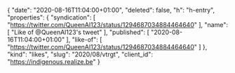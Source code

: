 {
  "date": "2020-08-16T11:04:00+01:00",
  "deleted": false,
  "h": "h-entry",
  "properties": {
    "syndication": [
      "https://twitter.com/QueenAl123/status/1294687034884464640"
    ],
    "name": [
      "Like of @QueenAl123's tweet"
    ],
    "published": [
      "2020-08-16T11:04:00+01:00"
    ],
    "like-of": [
      "https://twitter.com/QueenAl123/status/1294687034884464640"
    ]
  },
  "kind": "likes",
  "slug": "2020/08/vtrgt",
  "client_id": "https://indigenous.realize.be"
}
